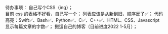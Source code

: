 待办事项：
    自己写个CSS（ing）；    
    目前 css 的表格不好看，自己写一个；
    列表应该是从新到旧，顺序反了✅；
    代码高亮：Swift✅、Bash✅、Python✅、C✅、C++✅、HTML、CSS、Javascript
    显示每篇文章的字数✅；
    搬运自己的博客（目前进度2022 1-5月）；